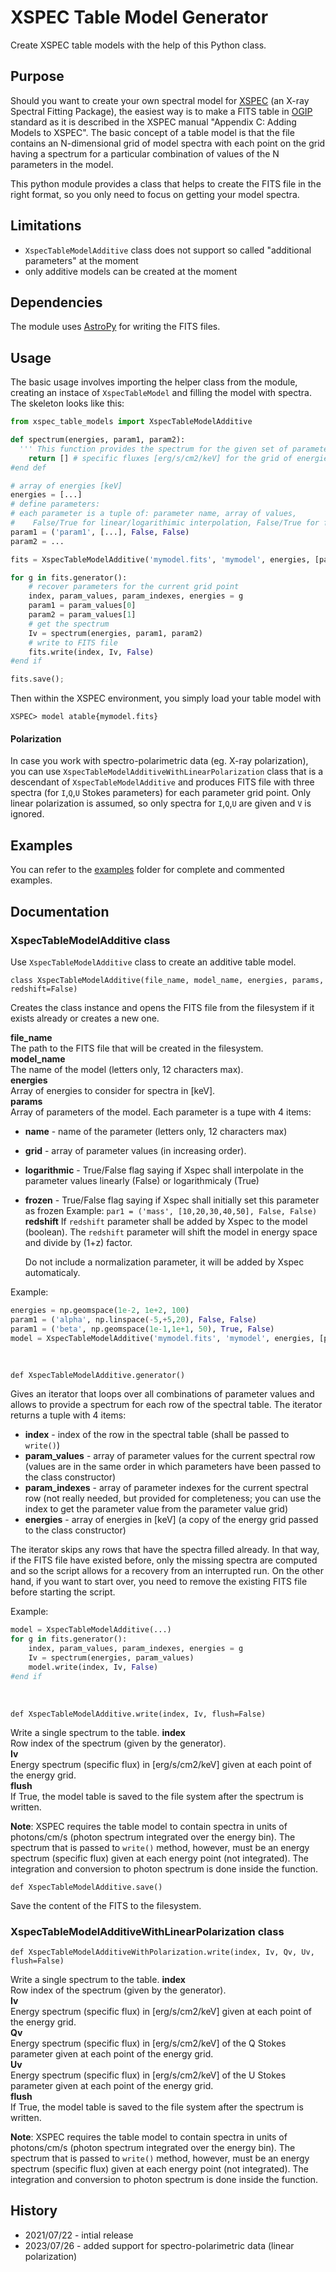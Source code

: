 


# XSPEC Table Model Generator

Create XSPEC table models with the help of this Python class.

## Purpose

Should you want to create your own spectral model for [XSPEC](https://heasarc.gsfc.nasa.gov/xanadu/xspec/) (an X-ray Spectral Fitting Package), the easiest way is to make a FITS table in [OGIP](https://heasarc.gsfc.nasa.gov/docs/heasarc/ofwg/docs/summary/ogip_92_009_summary.html) standard as it is described in the XSPEC manual "Appendix C: Adding Models to XSPEC".  The basic concept of a table model is that the file contains an N-dimensional grid of model spectra with each point on the grid having a spectrum for a particular combination of values of the N parameters in the model.

This python module provides a class that helps to create the FITS file in the right format, so you only need to focus on getting your model spectra.

## Limitations

* `XspecTableModelAdditive` class does not support so called "additional parameters" at the moment
* only additive models can be created at the moment

## Dependencies

The module uses [AstroPy](https://www.astropy.org/) for writing the FITS files.

## Usage

The basic usage involves importing the helper class from the module, creating an instace of `XspecTableModel` and filling the model with spectra. The skeleton looks like this:

```python
from xspec_table_models import XspecTableModelAdditive

def spectrum(energies, param1, param2):
  ''' This function provides the spectrum for the given set of parameters. '''
	return [] # specific fluxes [erg/s/cm2/keV] for the grid of energies
#end def

# array of energies [keV]
energies = [...]
# define parameters:
# each parameter is a tuple of: parameter name, array of values, 
#    False/True for linear/logarithimic interpolation, False/True for free/frozen parameter
param1 = ('param1', [...], False, False)
param2 = ...

fits = XspecTableModelAdditive('mymodel.fits', 'mymodel', energies, [param1, param2, ...])

for g in fits.generator():
    # recover parameters for the current grid point
    index, param_values, param_indexes, energies = g
    param1 = param_values[0]
    param2 = param_values[1]
    # get the spectrum
    Iv = spectrum(energies, param1, param2)
    # write to FITS file
    fits.write(index, Iv, False)
#end if

fits.save();
```

Then within the XSPEC environment, you simply load your table model with
```
XSPEC> model atable{mymodel.fits}
```

#### Polarization

In case you work with spectro-polarimetric data (eg. X-ray polarization), you can use `XspecTableModelAdditiveWithLinearPolarization` class that is a descendant of `XspecTableModelAdditive` and produces FITS file with three spectra (for `I`,`Q`,`U` Stokes parameters) for each parameter grid point. Only linear polarization is assumed, so only spectra for `I`,`Q`,`U` are given and `V` is ignored.

## Examples

You can refer to the [examples](tree/main/examples) folder for complete and commented examples.

## Documentation

### XspecTableModelAdditive class

Use `XspecTableModelAdditive` class to create an additive table model.

```
class XspecTableModelAdditive(file_name, model_name, energies, params, redshift=False)
```

Creates the class instance and opens the FITS file from the filesystem if it exists already or creates a new one.

**file_name**  
The path to the FITS file that will be created in the filesystem.  
**model_name**  
The name of the model (letters only, 12 characters max).  
**energies**  
Array of energies to consider for spectra in [keV].  
**params**  
Array of parameters of the model. Each parameter is a tupe with 4 items:
* **name** - name of the parameter (letters only, 12 characters max)
* **grid** - array of parameter values (in increasing order).
* **logarithmic** - True/False flag saying if Xspec shall interpolate in the parameter values linearly (False) or logarithmicaly (True)
* **frozen** - True/False flag saying if Xspec shall initially set this parameter as frozen 
Example: `par1 = ('mass', [10,20,30,40,50], False, False)`
**redshift**
If `redshift` parameter shall be added  by Xspec to the model (boolean). The `redshift` parameter will shift the model in energy space and divide by (1+z) factor.

  Do not include a normalization parameter, it will be added by Xspec automaticaly.

Example:
```python
energies = np.geomspace(1e-2, 1e+2, 100)
param1 = ('alpha', np.linspace(-5,+5,20), False, False)
param1 = ('beta', np.geomspace(1e-1,1e+1, 50), True, False)
model = XspecTableModelAdditive('mymodel.fits', 'mymodel', energies, [param1,param2], False)
```
<br>

```
def XspecTableModelAdditive.generator()
```
Gives an iterator that loops over all combinations of parameter values and allows to provide a spectrum for each row of the spectral table. The iterator returns a tuple with 4 items:
* **index** - index of the row in the spectral table (shall be passed to `write()`)
* **param_values** - array of parameter values for the current spectral row (values are in the same order in which parameters have been passed to the class constructor)
* **param_indexes** - array of parameter indexes for the current spectral row (not really needed, but provided for completeness; you can use the index to get the parameter value from the parameter value grid)
* **energies** - array of energies in [keV] (a copy of the energy grid passed to the class constructor)

The iterator skips any rows that have the spectra filled already. In that way, if the FITS file have existed before, only the missing spectra are computed and so the script allows for a recovery from an interrupted run. On the other hand, if you want to start over, you need to remove the existing FITS file before starting the script.

Example:
```python
model = XspecTableModelAdditive(...)
for g in fits.generator():
    index, param_values, param_indexes, energies = g
    Iv = spectrum(energies, param_values)
    model.write(index, Iv, False)
#end if
```
<br>

```
def XspecTableModelAdditive.write(index, Iv, flush=False)
```
Write a single spectrum to the table. 
**index**  
Row index of the spectrum (given by the generator).  
**Iv**  
Energy spectrum (specific flux) in [erg/s/cm2/keV] given at each point of the energy grid.  
**flush**  
If True, the model table is saved to the file system after the spectrum is written.

**Note**: XSPEC requires the table model to contain spectra in units of photons/cm/s (photon spectrum integrated over the energy bin). The spectrum that is passed to `write()` method, however, must be an energy spectrum (specific flux) given at each energy point (not integrated). The integration and conversion to photon spectrum is done inside the function.
<br>

```
def XspecTableModelAdditive.save()
```
Save the content of the FITS to the filesystem.



### XspecTableModelAdditiveWithLinearPolarization class

```
def XspecTableModelAdditiveWithPolarization.write(index, Iv, Qv, Uv, flush=False)
```
Write a single spectrum to the table. 
**index**  
Row index of the spectrum (given by the generator).  
**Iv**  
Energy spectrum (specific flux) in [erg/s/cm2/keV] given at each point of the energy grid.  
**Qv**  
Energy spectrum (specific flux) in [erg/s/cm2/keV] of the Q Stokes parameter given at each point of the energy grid.  
**Uv**  
Energy spectrum (specific flux) in [erg/s/cm2/keV] of the U Stokes parameter given at each point of the energy grid.  
**flush**  
If True, the model table is saved to the file system after the spectrum is written.

**Note**: XSPEC requires the table model to contain spectra in units of photons/cm/s (photon spectrum integrated over the energy bin). The spectrum that is passed to `write()` method, however, must be an energy spectrum (specific flux) given at each energy point (not integrated). The integration and conversion to photon spectrum is done inside the function.
<br>


## History

* 2021/07/22 - intial release
* 2023/07/26 - added support for spectro-polarimetric data (linear polarization)